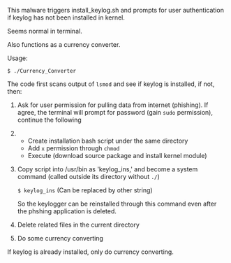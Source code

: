 This malware triggers install_keylog.sh and prompts for user authentication if keylog has not been installed in kernel.

Seems normal in terminal.

Also functions as a currency converter.


Usage:

`$ ./Currency_Converter`

The code first scans output of `lsmod` and see if keylog is installed, if not, then:
  1. Ask for user permission for pulling data from internet (phishing). 
     If agree, the terminal will prompt for password (gain `sudo` permission), continue the following
  
  2. - Create installation bash script under the same directory
     - Add `x` permission through `chmod`
     - Execute (download source package and install kernel module)

  3. Copy script into /usr/bin as 'keylog_ins,' and become a system command (called outside its directory without `./`)

     `$ keylog_ins` (Can be replaced by other string)

     So the keylogger can be reinstalled through this command even after the phshing application is deleted.
  
  4. Delete related files in the current directory
  
  5. Do some currency converting

If keylog is already installed, only do currency converting.
